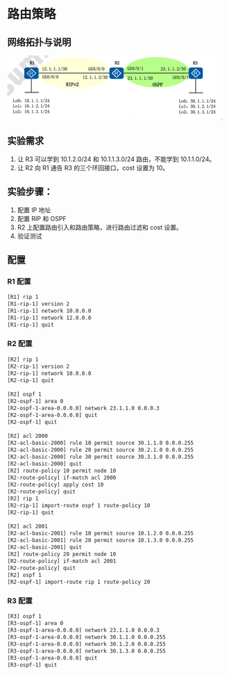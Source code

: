 # 路由策略

## 网络拓扑与说明

![img](image/SCR-n9y.png)

## 实验需求

1. 让 R3 可以学到 10.1.2.0/24 和 10.1.1.3.0/24 路由，不能学到 10.1.1.0/24。
2. 让 R2 向 R1 通告 R3 的三个环回接口，cost 设置为 10。

## 实验步骤：

1. 配置 IP 地址
2. 配置 RIP 和 OSPF
3. R2 上配置路由引入和路由策略，进行路由过滤和 cost 设置。
4. 验证测试

## 配置

### R1 配置

```shell
[R1] rip 1
[R1-rip-1] version 2
[R1-rip-1] network 10.0.0.0
[R1-rip-1] network 12.0.0.0
[R1-rip-1] quit
```

### R2 配置

```shell
[R2] rip 1
[R2-rip-1] version 2
[R2-rip-1] network 10.0.0.0
[R2-rip-1] quit

[R2] ospf 1
[R2-ospf-1] area 0
[R2-ospf-1-area-0.0.0.0] network 23.1.1.0 0.0.0.3
[R2-ospf-1-area-0.0.0.0] quit
[R2-ospf-1] quit

[R2] acl 2000
[R2-acl-basic-2000] rule 10 permit source 30.1.1.0 0.0.0.255
[R2-acl-basic-2000] rule 20 permit source 30.2.1.0 0.0.0.255
[R2-acl-basic-2000] rule 30 permit source 30.3.1.0 0.0.0.255
[R2-acl-basic-2000] quit
[R2] route-policy 10 permit node 10
[R2-route-policy] if-match acl 2000
[R2-route-policy] apply cost 10
[R2-route-policy] quit
[R2] rip 1
[R2-rip-1] import-route ospf 1 route-policy 10
[R2-rip-1] quit

[R2] acl 2001
[R2-acl-basic-2001] rule 10 permit source 10.1.2.0 0.0.0.255
[R2-acl-basic-2001] rule 20 permit source 10.1.3.0 0.0.0.255
[R2-acl-basic-2001] quit
[R2] route-policy 20 permit node 10
[R2-route-policy] if-match acl 2001
[R2-route-policy] quit
[R2] ospf 1
[R2-ospf-1] import-route rip 1 route-policy 20
```

### R3 配置

```shell
[R3] ospf 1
[R3-ospf-1] area 0
[R3-ospf-1-area-0.0.0.0] network 23.1.1.0 0.0.0.3
[R3-ospf-1-area-0.0.0.0] network 30.1.1.0 0.0.0.255
[R3-ospf-1-area-0.0.0.0] network 30.1.2.0 0.0.0.255
[R3-ospf-1-area-0.0.0.0] network 30.1.3.0 0.0.0.255
[R3-ospf-1-area-0.0.0.0] quit
[R3-ospf-1] quit
```
